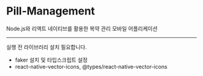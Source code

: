 # Pill-Management
Node.js와 리액트 네이티브를 활용한 복약 관리 모바일 어플리케이션

--------
실행 전 라이브러리 설치 필요합니다.

- faker 설치 및 타입스크립트 설정
- react-native-vector-icons, @types/react-native-vector-icons